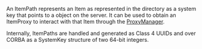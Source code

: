 An ItemPath represents an Item as represented in the directory as a system key that points to a object on the server. It can be used to obtain an ItemProxy to interact with that Item through the [ProxyManager](../ProxyManager).

Internally, ItemPaths are handled and generated as Class 4 UUIDs and over CORBA as a SystemKey structure of two 64-bit integers.